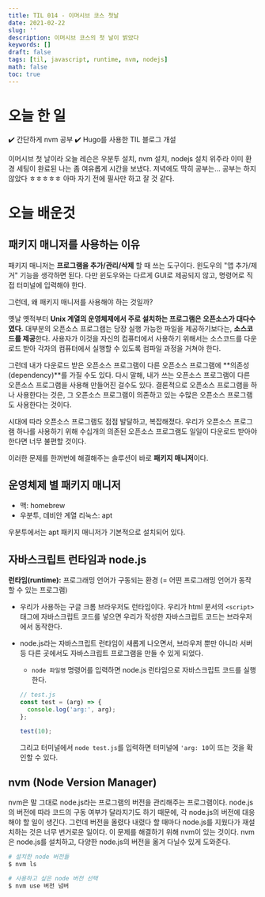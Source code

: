 ```yaml
---
title: TIL 014 - 이머시브 코스 첫날
date: 2021-02-22
slug: ''
description: 이머시브 코스의 첫 날이 밝았다
keywords: []
draft: false
tags: [til, javascript, runtime, nvm, nodejs]
math: false
toc: true
---
```


# 오늘 한 일

✔️ 간단하게 nvm 공부
✔️ Hugo를 사용한 TIL 블로그 개설

이머시브 첫 날이라 오늘 레슨은 우분투 설치, nvm 설치, nodejs 설치 위주라 이미 환경 세팅이 완료된 나는 좀 여유롭게 시간을 보냈다. 저녁에도 딱히 공부는... 공부는 하지 않았다 ㅎㅎㅎㅎㅎ 아마 자기 전에 필사만 하고 잘 것 같다.

# 오늘 배운것

## 패키지 매니저를 사용하는 이유

패키지 매니저는 **프로그램을 추가/관리/삭제** 할 때 쓰는 도구이다. 윈도우의 "앱 추가/제거" 기능을 생각하면 된다. 다만 윈도우와는 다르게 GUI로 제공되지 않고, 명령어로 직접 터미널에 입력해야 한다.

그런데, 왜 패키지 매니저를 사용해야 하는 것일까?

옛날 옛적부터 **Unix 계열의 운영체제에서 주로 설치하는 프로그램은 오픈소스가 대다수였다.** 대부분의 오픈소스 프로그램는 당장 실행 가능한 파일을 제공하기보다는, **소스코드를 제공**한다. 사용자가 이것을 자신의 컴퓨터에서 사용하기 위해서는 소스코드를 다운로드 받아 각자의 컴퓨터에서 실행할 수 있도록 컴파일 과정을 거쳐야 한다.

그런데 내가 다운로드 받은 오픈소스 프로그램이 다른 오픈소스 프로그램에 **의존성(dependency)**를 가질 수도 있다. 다시 말해, 내가 쓰는 오픈소스 프로그램이 다른 오픈소스 프로그램을 사용해 만들어진 걸수도 있다. 결론적으로 오픈소스 프로그램을 하나 사용한다는 것은, 그 오픈소스 프로그램이 의존하고 있는 수많은 오픈소스 프로그램도 사용한다는 것이다.

시대에 따라 오픈소스 프로그램도 점점 발달하고, 복잡해졌다. 우리가 오픈소스 프로그램 하나를 사용하기 위해 수십개의 의존된 오픈소스 프로그램도 일일이 다운로드 받아야 한다면 너무 불편할 것이다.

이러한 문제를 한꺼번에 해결해주는 솔루션이 바로 **패키지 매니저**이다.

## 운영체제 별 패키지 매니저

- 맥: homebrew
- 우분투, 데비안 계열 리눅스: apt

우분투에서는 apt 패키지 매니저가 기본적으로 설치되어 있다.

## 자바스크립트 런타임과 node.js

**런타임(runtime):** 프로그래밍 언어가 구동되는 환경 (= 어떤 프로그래밍 언어가 동작할 수 있는 프로그램)

- 우리가 사용하는 구글 크롬 브라우저도 런타임이다. 우리가 html 문서의 `<script>` 태그에 자바스크립트 코드를 넣으면 우리가 작성한 자바스크립트 코드는 브라우저에서 동작한다.
- node.js라는 자바스크립트 런타임이 새롭게 나오면서, 브라우저 뿐만 아니라 서버 등 다른 곳에서도 자바스크립트 프로그램을 만들 수 있게 되었다.

  - `node 파일명` 명령어를 입력하면 node.js 런타임으로 자바스크립트 코드를 실행한다.

  ```jsx
  // test.js
  const test = (arg) => {
    console.log('arg:', arg);
  };

  test(10);
  ```

  그리고 터미널에서 `node test.js`를 입력하면 터미널에 `'arg: 10`이 뜨는 것을 확인할 수 있다.

## nvm (Node Version Manager)

nvm은 말 그대로 node.js라는 프로그램의 버전을 관리해주는 프로그램이다. node.js의 버전에 따라 코드의 구동 여부가 달라지기도 하기 때문에, 각 node.js의 버전에 대응해야 할 일이 생긴다. 그런데 버전을 올렸다 내렸다 할 때마다 node.js를 지웠다가 재설치하는 것은 너무 번거로운 일이다. 이 문제를 해결하기 위해 nvm이 있는 것이다. nvm은 node.js를 설치하고, 다양한 node.js의 버전을 옮겨 다닐수 있게 도와준다.

```bash
# 설치한 node 버전들
$ nvm ls

# 사용하고 싶은 node 버전 선택
$ nvm use 버전 넘버
```
